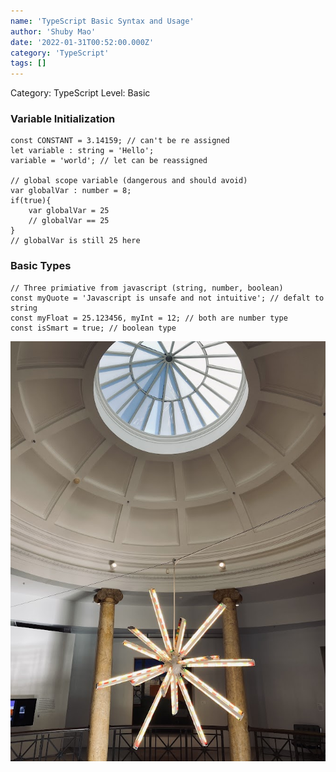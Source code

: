 ```yaml
---
name: 'TypeScript Basic Syntax and Usage'
author: 'Shuby Mao'
date: '2022-01-31T00:52:00.000Z'
category: 'TypeScript'
tags: []
---
```


Category: TypeScript
Level: Basic

### Variable Initialization

```tsx
const CONSTANT = 3.14159; // can't be re assigned
let variable : string = 'Hello';
variable = 'world'; // let can be reassigned

// global scope variable (dangerous and should avoid)
var globalVar : number = 8; 
if(true){
	var globalVar = 25
	// globalVar == 25
}
// globalVar is still 25 here
```

### Basic Types

```tsx
// Three primiative from javascript (string, number, boolean)
const myQuote = 'Javascript is unsafe and not intuitive'; // defalt to string
const myFloat = 25.123456, myInt = 12; // both are number type
const isSmart = true; // boolean type
```

![Untitled](TypeScript%20Basic%20Syntax%20and%20Usage%20f50dc121997647fbbd9a9c6bc0000ca3/Untitled.png)